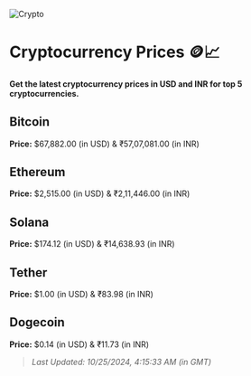 
![Crypto](https://www.techguide.com.au/wp-content/uploads/2020/11/crypto3.jpeg)

# Cryptocurrency Prices 🪙📈

#### Get the latest cryptocurrency prices in USD and INR for top 5 cryptocurrencies.

## Bitcoin

**Price:** $67,882.00 (in USD) & ₹57,07,081.00 (in INR)

## Ethereum

**Price:** $2,515.00 (in USD) & ₹2,11,446.00 (in INR)

## Solana

**Price:** $174.12 (in USD) & ₹14,638.93 (in INR)

## Tether

**Price:** $1.00 (in USD) & ₹83.98 (in INR)

## Dogecoin

**Price:** $0.14 (in USD) & ₹11.73 (in INR)

> _Last Updated: 10/25/2024, 4:15:33 AM (in GMT)_
